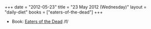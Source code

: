 +++
date = "2012-05-23"
title = "23 May 2012 (Wednesday)"
layout = "daily-diet"
books = ["eaters-of-the-dead"]
+++

<ul>
<li class="entry books">Book: <a href="/books/eaters-of-the-dead">Eaters of the Dead</a> /f/</li>
</ul>